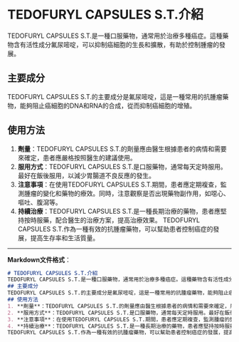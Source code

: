 # TEDOFURYL CAPSULES S.T.介紹
TEDOFURYL CAPSULES S.T.是一種口服藥物，通常用於治療多種癌症。這種藥物含有活性成分氟尿嘧啶，可以抑制癌細胞的生長和擴散，有助於控制腫瘤的發展。
## 主要成分
TEDOFURYL CAPSULES S.T.的主要成分是氟尿嘧啶，這是一種常用的抗腫瘤藥物，能夠阻止癌細胞的DNA和RNA的合成，從而抑制癌細胞的增殖。
## 使用方法
1. **劑量**：TEDOFURYL CAPSULES S.T.的劑量應由醫生根據患者的病情和需要來確定，患者應嚴格按照醫生的建議使用。
2. **服用方式**：TEDOFURYL CAPSULES S.T.是口服藥物，通常每天定時服用。最好在飯後服用，以減少胃腸道不良反應的發生。
3. **注意事項**：在使用TEDOFURYL CAPSULES S.T.期間，患者應定期複查，監測腫瘤的變化和藥物的療效。同時，注意觀察是否出現藥物副作用，如噁心、嘔吐、腹瀉等。
4. **持續治療**：TEDOFURYL CAPSULES S.T.是一種長期治療的藥物，患者應堅持按時服藥，配合醫生的治療方案，提高治療效果。
TEDOFURYL CAPSULES S.T.作為一種有效的抗腫瘤藥物，可以幫助患者控制癌症的發展，提高生存率和生活質量。
---
**Markdown文件格式**：
```markdown
# TEDOFURYL CAPSULES S.T.介紹
TEDOFURYL CAPSULES S.T.是一種口服藥物，通常用於治療多種癌症。這種藥物含有活性成分氟尿嘧啶，可以抑制癌細胞的生長和擴散，有助於控制腫瘤的發展。
## 主要成分
TEDOFURYL CAPSULES S.T.的主要成分是氟尿嘧啶，這是一種常用的抗腫瘤藥物，能夠阻止癌細胞的DNA和RNA的合成，從而抑制癌細胞的增殖。
## 使用方法
1. **劑量**：TEDOFURYL CAPSULES S.T.的劑量應由醫生根據患者的病情和需要來確定，患者應嚴格按照醫生的建議使用。
2. **服用方式**：TEDOFURYL CAPSULES S.T.是口服藥物，通常每天定時服用。最好在飯後服用，以減少胃腸道不良反應的發生。
3. **注意事項**：在使用TEDOFURYL CAPSULES S.T.期間，患者應定期複查，監測腫瘤的變化和藥物的療效。同時，注意觀察是否出現藥物副作用，如噁心、嘔吐、腹瀉等。
4. **持續治療**：TEDOFURYL CAPSULES S.T.是一種長期治療的藥物，患者應堅持按時服藥，配合醫生的治療方案，提高治療效果。
TEDOFURYL CAPSULES S.T.作為一種有效的抗腫瘤藥物，可以幫助患者控制癌症的發展，提高生存率和生活質量。
```